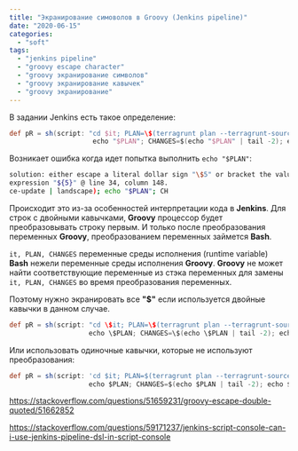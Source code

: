 ```yaml
---
title: "Экранирование симоволов в Groovy (Jenkins pipeline)"
date: "2020-06-15"
categories:
  - "soft"
tags: 
  - "jenkins pipeline"
  - "groovy escape character"
  - "groovy экранирование символов"
  - "groovy экранирование кавычек"
  - "groovy экранирование"
---
```

В задании Jenkins есть такое определение:

```groovy
def pR = sh(script: "cd $it; PLAN=\$(terragrunt plan --terragrunt-source-update | landscape);
                     echo "$PLAN"; CHANGES=$(echo "$PLAN" | tail -2); echo $CHANGES")
```
Возникает ошибка когда идет попытка выполнить `echo "$PLAN"`:

```bash
solution: either escape a literal dollar sign "\$5" or bracket the value 
expression "${5}" @ line 34, column 148.
ce-update | landscape); echo "$PLAN"; CH
```
<!--more-->

Происходит это из-за особенностей интерпретации кода в **Jenkins**. Для строк с двойными кавычками, **Groovy** процессор будет преобразовывать строку первым. И только после преобразования переменных **Groovy**, преобразованием переменных займется **Bash**.

`it, PLAN, CHANGES` переменные среды исполнения (runtime variable) **Bash** нежели переменные среды исполнения **Groovy**. **Groovy** не может найти соответствующие переменные из стэка переменных для замены `it, PLAN, CHANGES` во время преобразования переменных.

Поэтому нужно экранировать все **"$"** если используется двойные кавычки в данном случае.

```groovy
def pR = sh(script: "cd \$it; PLAN=\$(terragrunt plan --terragrunt-source-update | landscape); 
                    echo \$PLAN; CHANGES=\$(echo \$PLAN | tail -2); echo \$CHANGES")

```

Или использовать одиночные кавычки, которые не используют преобразования:

```groovy
def pR = sh(script: 'cd $it; PLAN=$(terragrunt plan --terragrunt-source-update | landscape); 
                    echo $PLAN; CHANGES=$(echo $PLAN | tail -2); echo $CHANGES')

```

https://stackoverflow.com/questions/51659231/groovy-escape-double-quoted/51662852

https://stackoverflow.com/questions/59171237/jenkins-script-console-can-i-use-jenkins-pipeline-dsl-in-script-console
